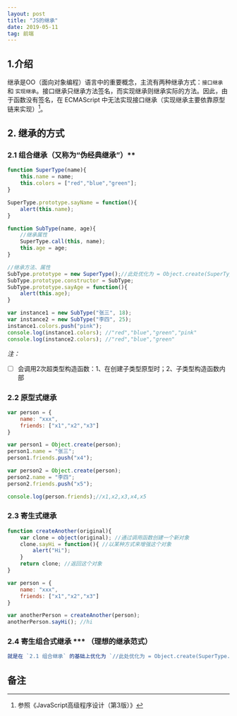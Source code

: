 ```yaml
---
layout: post
title: "JS的继承"
date: 2019-05-11  
tag: 前端
---
```


## **1.介绍**

​		继承是OO（面向对象编程）语言中的重要概念，主流有两种继承方式：`接口继承` 和 `实现继承`。接口继承只继承方法签名，而实现继承则继承实际的方法。因此，由于函数没有签名，在 ECMAScript 中无法实现接口继承（实现继承主要依靠原型链来实现）[^1]。

## **2. 继承的方式**

### 2.1 组合继承（又称为“伪经典继承”）**

```javascript
function SuperType(name){
    this.name = name;
    this.colors = ["red","blue","green"];
}

SuperType.prototype.sayName = function(){
    alert(this.name);
}

function SubType(name, age){
    //继承属性
    SuperType.call(this, name);
    this.age = age;
}

//继承方法、属性
SubType.prototype = new SuperType();//此处优化为 = Object.create(SuperType.prototype)
SubType.prototype.constructor = SubType;
SubType.prototype.sayAge = function(){
    alert(this.age);
}

var instance1 = new SubType("张三", 18);
var instance2 = new SubType("李四", 25);
instance1.colors.push("pink");
console.log(instance1.colors); //"red","blue","green","pink"
console.log(instance2.colors); //"red","blue","green"
```

*注：*

- [ ] 会调用2次超类型构造函数：1、在创建子类型原型时；2、子类型构造函数内部

### 2.2 原型式继承

```javascript
var person = {
    name: "xxx",
    friends: ["x1","x2","x3"]
}

var person1 = Object.create(person);
person1.name = "张三";
person1.friends.push("x4");

var person2 = Object.create(person);
person2.name = "李四";
person2.friends.push("x5");

console.log(person.friends);//x1,x2,x3,x4,x5
```

### 2.3 寄生式继承

```javascript
function createAnother(original){
    var clone = object(original); //通过调用函数创建一个新对象
    clone.sayHi = function(){ //以某种方式来增强这个对象
        alert("Hi");
    }
    return clone; //返回这个对象
}

var person = {
    name: "xxx",
    friends: ["x1","x2","x3"]
}

var anotherPerson = createAnother(person);
anotherPerson.sayHi(); //hi
```

### 2.4 寄生组合式继承 ***  （理想的继承范式）

```javascript
就是在 `2.1 组合继承` 的基础上优化为 `//此处优化为 = Object.create(SuperType.prototype)`
```



## 备注

[^1]: 参照《JavaScript高级程序设计（第3版）》

